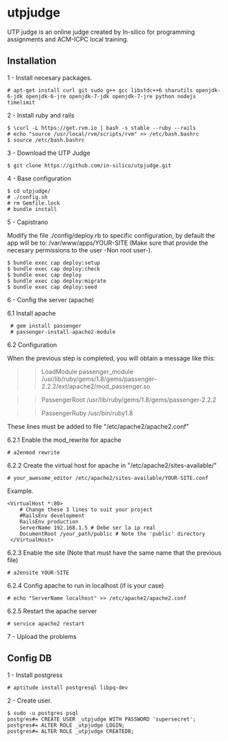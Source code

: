 utpjudge
========

UTP judge is an online judge created by In-silico for programming assignments and ACM-ICPC local training.

## Installation


1 - Install necesary packages.

    # apt-get install curl git sudo g++ gcc libstdc++6 sharutils openjdk-6-jdk openjdk-6-jre openjdk-7-jdk openjdk-7-jre python nodejs timelimit

2 - Install ruby and  rails

    $ \curl -L https://get.rvm.io | bash -s stable --ruby --rails
    # echo "source /usr/local/rvm/scripts/rvm" >> /etc/bash.bashrc
    $ source /etc/bash.bashrc

3 - Download the UTP Judge

    $ git clone https://github.com/in-silico/utpjudge.git

4 - Base configuration

    $ cd utpjudge/
    # ./config.sh
    # rm Gemfile.lock
    # bundle install

5 - Capistrano

Modify the file ./config/deploy.rb to specific configuration, by default the app will be to: /var/www/apps/YOUR-SITE (Make sure that provide the necesary permissions to the user -Non root user-).

    $ bundle exec cap deploy:setup
    $ bundle exec cap deploy:check
    $ bundle exec cap deploy
    $ bundle exec cap deploy:migrate
    $ bundle exec cap deploy:seed

6 - Config the server (apache)

6.1 Install apache

     # gem install passenger
     # passenger-install-apache2-module

6.2 Configuration

When the previous step is completed, you will obtain a message like this:

   >> LoadModule passenger_module /usr/lib/ruby/gems/1.8/gems/passenger-2.2.2/ext/apache2/mod_passenger.so

   >> PassengerRoot /usr/lib/ruby/gems/1.8/gems/passenger-2.2.2

   >> PassengerRuby /usr/bin/ruby1.8

These lines must be added to file "/etc/apache2/apache2.conf"

6.2.1 Enable the  mod_rewrite for apache

    # a2enmod rewrite

6.2.2 Create the virtual host for apache in "/etc/apache2/sites-available/"

    # your_awesome_editor /etc/apache2/sites-available/YOUR-SITE.conf

Example.

    <VirtualHost *:80>
        # Change these 3 lines to suit your project
        #RailsEnv development
        RailsEnv production
        ServerName 192.168.1.5 # Debe ser la ip real
        DocumentRoot /your_path/public # Note the 'public' directory
     </VirtualHost>


6.2.3 Enable the site (Note that must have the same name that the previous file)

    # a2ensite YOUR-SITE

6.2.4 Config apache to run in localhost (if is your case)

    # echo "ServerName localhost" >> /etc/apache2/apache2.conf

6.2.5 Restart the apache server

    # service apache2 restart

7 - Upload the problems


## Config DB


1 - Install postgress

    # aptitude install postgresql libpq-dev

2 - Create user.

    $ sudo -u postgres psql
    postgres#= CREATE USER _utpjudge WITH PASSWORD 'supersecret';
    postgres#= ALTER ROLE _utpjudge LOGIN;
    postgres#= ALTER ROLE _utpjudge CREATEDB;


